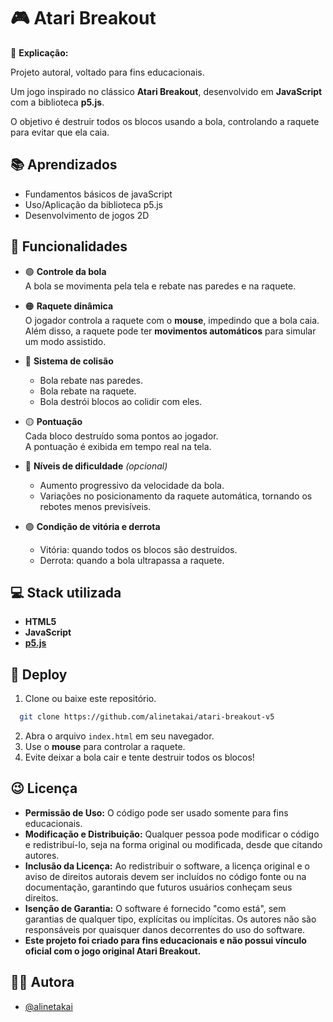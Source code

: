 
# 🎮 Atari Breakout

📌 **Explicação:**

Projeto autoral, voltado para fins educacionais.

Um jogo inspirado no clássico **Atari Breakout**, desenvolvido em **JavaScript** com a biblioteca **p5.js**.  

O objetivo é destruir todos os blocos usando a bola, controlando a raquete para evitar que ela caia.
## 📚 Aprendizados

- Fundamentos básicos de javaScript
- Uso/Aplicação da biblioteca p5.js
- Desenvolvimento de jogos 2D
## 🚨 Funcionalidades

- 🟢 **Controle da bola**  
  A bola se movimenta pela tela e rebate nas paredes e na raquete.

- 🟠 **Raquete dinâmica**  
  O jogador controla a raquete com o **mouse**, impedindo que a bola caia.  
  Além disso, a raquete pode ter **movimentos automáticos** para simular um modo assistido.

- 🔵 **Sistema de colisão**  
  - Bola rebate nas paredes.  
  - Bola rebate na raquete.  
  - Bola destrói blocos ao colidir com eles.  

- 🟡 **Pontuação**  
  Cada bloco destruído soma pontos ao jogador.  
  A pontuação é exibida em tempo real na tela.

- 🔴 **Níveis de dificuldade** *(opcional)*  
  - Aumento progressivo da velocidade da bola.  
  - Variações no posicionamento da raquete automática, tornando os rebotes menos previsíveis.

- 🟣 **Condição de vitória e derrota**  
  - Vitória: quando todos os blocos são destruídos.  
  - Derrota: quando a bola ultrapassa a raquete.




##  💻 Stack utilizada

- **HTML5**
- **JavaScript**
- **[p5.js](https://p5js.org/)**


##  🚀 Deploy

1. Clone ou baixe este repositório.

```bash
  git clone https://github.com/alinetakai/atari-breakout-v5
```
2. Abra o arquivo `index.html` em seu navegador.
3. Use o **mouse** para controlar a raquete.
4. Evite deixar a bola cair e tente destruir todos os blocos!



## 😉 Licença

- **Permissão de Uso:** O código pode ser usado somente para fins educacionais.
- **Modificação e Distribuição:** Qualquer pessoa pode modificar o código e redistribuí-lo, seja na forma original ou modificada, desde que citando autores.
- **Inclusão da Licença:** Ao redistribuir o software, a licença original e o aviso de direitos autorais devem ser incluídos no código fonte ou na documentação, garantindo que futuros usuários conheçam seus direitos.
- **Isenção de Garantia:** O software é fornecido "como está", sem garantias de qualquer tipo, explícitas ou implícitas. Os autores não são responsáveis por quaisquer danos decorrentes do uso do software.
- **Este projeto foi criado para fins educacionais e não possui vínculo oficial com o jogo original Atari Breakout.**


## 👩‍💻 Autora

- [@alinetakai](https://github.com/alinetakai)

